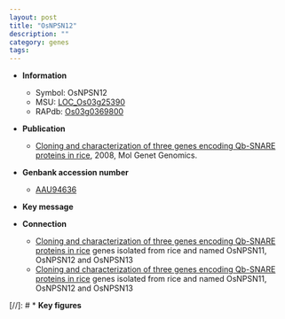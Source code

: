 ```yaml
---
layout: post
title: "OsNPSN12"
description: ""
category: genes
tags: 
---
```


* **Information**  
    + Symbol: OsNPSN12  
    + MSU: [LOC_Os03g25390](http://rice.plantbiology.msu.edu/cgi-bin/ORF_infopage.cgi?orf=LOC_Os03g25390)  
    + RAPdb: [Os03g0369800](http://rapdb.dna.affrc.go.jp/viewer/gbrowse_details/irgsp1?name=Os03g0369800)  

* **Publication**  
    + [Cloning and characterization of three genes encoding Qb-SNARE proteins in rice](http://www.ncbi.nlm.nih.gov/pubmed?term=Cloning+and+characterization+of+three+genes+encoding+Qb-SNARE+proteins+in+rice%5BTitle%5D), 2008, Mol Genet Genomics.

* **Genbank accession number**  
    + [AAU94636](http://www.ncbi.nlm.nih.gov/nuccore/AAU94636)

* **Key message**  

* **Connection**  
    + [Cloning and characterization of three genes encoding Qb-SNARE proteins in rice](NPSN) genes isolated from rice and named OsNPSN11, OsNPSN12 and OsNPSN13
    + [Cloning and characterization of three genes encoding Qb-SNARE proteins in rice](NPSN) genes isolated from rice and named OsNPSN11, OsNPSN12 and OsNPSN13

[//]: # * **Key figures**  


